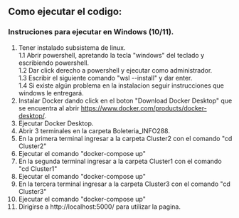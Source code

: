 ## Como ejecutar el codigo:
### Instruciones para ejecutar en Windows (10/11).
1. Tener instalado subsistema de linux.  
  1.1 Abrir powershell, apretando la tecla "windows" del teclado y escribiendo powershell.  
  1.2 Dar click derecho a powershell y ejecutar como administrador.  
  1.3 Escribir el siguiente comando "wsl --install" y dar enter.  
  1.4 Si existe algún problema en la instalacion seguir instrucciones que windows le entregará.  
2. Instalar Docker dando click en el boton "Download Docker Desktop" que se encuentra al abrir https://www.docker.com/products/docker-desktop/.
3. Ejecutar Docker Desktop.
4. Abrir 3 terminales en la carpeta Boleteria_INFO288. 
5. En la primera terminal ingresar a la carpeta Cluster2 con el comando "cd Cluster2"
6. Ejecutar el comando "docker-compose up"
7. En la segunda terminal ingresar a la carpeta Cluster1 con el comando "cd Cluster1"
8. Ejecutar el comando "docker-compose up"
9. En la tercera terminal ingresar a la carpeta Cluster3 con el comando "cd Cluster3"
10. Ejecutar el comando "docker-compose up"
11. Dirigirse a http://localhost:5000/ para utilizar la pagina.
